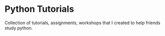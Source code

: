 # Python Tutorials

Collection of tutorials, assignments, workshops that I created to help friends study python.
